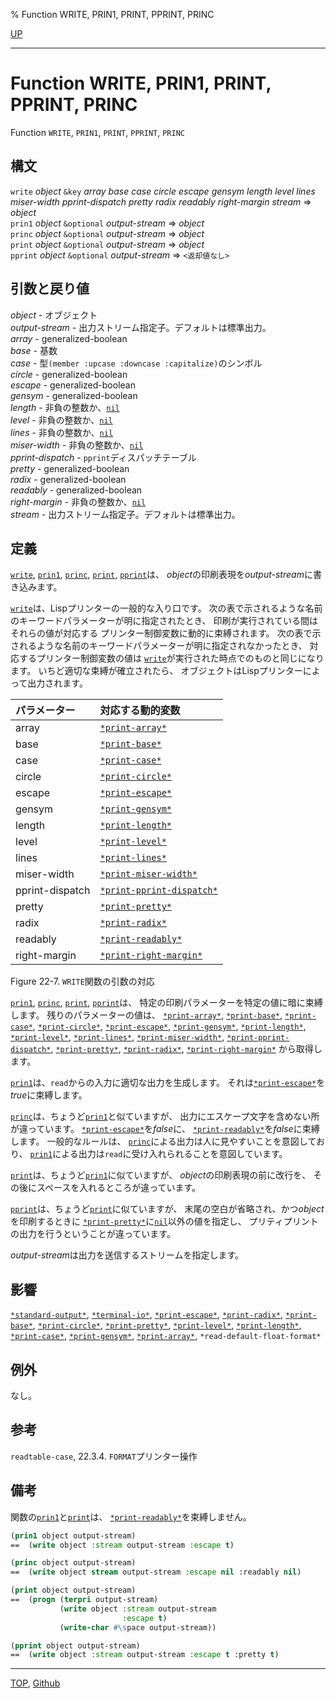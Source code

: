 % Function WRITE, PRIN1, PRINT, PPRINT, PRINC

[UP](22.4.html)  

---

# Function **WRITE, PRIN1, PRINT, PPRINT, PRINC**


Function `WRITE`, `PRIN1`, `PRINT`, `PPRINT`, `PRINC`


## 構文

`write` *object*
 `&key` *array* *base* *case* *circle*
 *escape* *gensym* *length* *level* *lines*
 *miser-width* *pprint-dispatch* *pretty* *radix* *readably*
 *right-margin* *stream*
 => *object*  
`prin1` *object* `&optional` *output-stream* => *object*  
`princ` *object* `&optional` *output-stream* => *object*  
`print` *object* `&optional` *output-stream* => *object*  
`pprint` *object* `&optional` *output-stream* => `<返却値なし>`


## 引数と戻り値

*object* - オブジェクト  
*output-stream* - 出力ストリーム指定子。デフォルトは標準出力。  
*array* - generalized-boolean  
*base* - 基数  
*case* - 型`(member :upcase :downcase :capitalize)`のシンボル  
*circle* - generalized-boolean  
*escape* - generalized-boolean  
*gensym* - generalized-boolean  
*length* - 非負の整数か、[`nil`](5.3.nil-variable.html)  
*level* - 非負の整数か、[`nil`](5.3.nil-variable.html)  
*lines* - 非負の整数か、[`nil`](5.3.nil-variable.html)  
*miser-width* - 非負の整数か、[`nil`](5.3.nil-variable.html)  
*pprint-dispatch* - `pprint`ディスパッチテーブル  
*pretty* - generalized-boolean  
*radix* - generalized-boolean  
*readably* - generalized-boolean  
*right-margin* - 非負の整数か、[`nil`](5.3.nil-variable.html)  
*stream* - 出力ストリーム指定子。デフォルトは標準出力。


## 定義

[`write`](22.4.write.html), [`prin1`](22.4.write.html), [`princ`](22.4.write.html), [`print`](22.4.write.html), [`pprint`](22.4.write.html)は、
*object*の印刷表現を*output-stream*に書き込みます。

[`write`](22.4.write.html)は、Lispプリンターの一般的な入り口です。
次の表で示されるような名前のキーワードパラメーターが明に指定されたとき、
印刷が実行されている間はそれらの値が対応する
プリンター制御変数に動的に束縛されます。
次の表で示されるような名前のキーワードパラメーターが明に指定されなかったとき、
対応するプリンター制御変数の値は
[`write`](22.4.write.html)が実行された時点でのものと同じになります。
いちど適切な束縛が確立されたら、
オブジェクトはLispプリンターによって出力されます。

|パラメーター     |対応する動的変数               |
|:----------------|:------------------------------|
|array            |[`*print-array*`](22.4.print-array.html)           |
|base             |[`*print-base*`](22.4.print-base.html)            |
|case             |[`*print-case*`](22.4.print-case.html)            |
|circle           |[`*print-circle*`](22.4.print-circle.html)          |
|escape           |[`*print-escape*`](22.4.print-escape.html)          |
|gensym           |[`*print-gensym*`](22.4.print-gensym.html)          |
|length           |[`*print-length*`](22.4.print-level.html)          |
|level            |[`*print-level*`](22.4.print-level.html)           |
|lines            |[`*print-lines*`](22.4.print-lines.html)           |
|miser-width      |[`*print-miser-width*`](22.4.print-miser-width.html)     |
|pprint-dispatch  |[`*print-pprint-dispatch*`](22.4.print-pprint-dispatch.html) |
|pretty           |[`*print-pretty*`](22.4.print-pretty.html)          |
|radix            |[`*print-radix*`](22.4.print-base.html)           |
|readably         |[`*print-readably*`](22.4.print-readably.html)        |
|right-margin     |[`*print-right-margin*`](22.4.print-right-margin.html)    |

Figure 22-7. `WRITE`関数の引数の対応

[`prin1`](22.4.write.html), [`princ`](22.4.write.html), [`print`](22.4.write.html), [`pprint`](22.4.write.html)は、
特定の印刷パラメーターを特定の値に暗に束縛します。
残りのパラメーターの値は、
[`*print-array*`](22.4.print-array.html),
[`*print-base*`](22.4.print-base.html),
[`*print-case*`](22.4.print-case.html),
[`*print-circle*`](22.4.print-circle.html),
[`*print-escape*`](22.4.print-escape.html),
[`*print-gensym*`](22.4.print-gensym.html),
[`*print-length*`](22.4.print-level.html),
[`*print-level*`](22.4.print-level.html),
[`*print-lines*`](22.4.print-lines.html),
[`*print-miser-width*`](22.4.print-miser-width.html),
[`*print-pprint-dispatch*`](22.4.print-pprint-dispatch.html),
[`*print-pretty*`](22.4.print-pretty.html),
[`*print-radix*`](22.4.print-base.html),
[`*print-right-margin*`](22.4.print-right-margin.html)
から取得します。

[`prin1`](22.4.write.html)は、`read`からの入力に適切な出力を生成します。
それは[`*print-escape*`](22.4.print-escape.html)を*true*に束縛します。

[`princ`](22.4.write.html)は、ちょうど[`prin1`](22.4.write.html)と似ていますが、
出力にエスケープ文字を含めない所が違っています。
[`*print-escape*`](22.4.print-escape.html)を*false*に、
[`*print-readably*`](22.4.print-readably.html)を*false*に束縛します。
一般的なルールは、
[`princ`](22.4.write.html)による出力は人に見やすいことを意図しており、
[`prin1`](22.4.write.html)による出力は`read`に受け入れられることを意図しています。

[`print`](22.4.write.html)は、ちょうど[`prin1`](22.4.write.html)に似ていますが、
*object*の印刷表現の前に改行を、
その後にスペースを入れるところが違っています。

[`pprint`](22.4.write.html)は、ちょうど[`print`](22.4.write.html)に似ていますが、
末尾の空白が省略され、かつ*object*を印刷するときに
[`*print-pretty*`](22.4.print-pretty.html)に[`nil`](5.3.nil-variable.html)以外の値を指定し、
プリティプリントの出力を行うということが違っています。

*output-stream*は出力を送信するストリームを指定します。


## 影響

[`*standard-output*`](21.2.debug-io.html),
[`*terminal-io*`](21.2.terminal-io.html),
[`*print-escape*`](22.4.print-escape.html),
[`*print-radix*`](22.4.print-base.html),
[`*print-base*`](22.4.print-base.html),
[`*print-circle*`](22.4.print-circle.html),
[`*print-pretty*`](22.4.print-pretty.html),
[`*print-level*`](22.4.print-level.html),
[`*print-length*`](22.4.print-level.html),
[`*print-case*`](22.4.print-case.html),
[`*print-gensym*`](22.4.print-gensym.html),
[`*print-array*`](22.4.print-array.html),
`*read-default-float-format*`


## 例外

なし。


## 参考

`readtable-case`,
22.3.4. `FORMAT`プリンター操作


## 備考

関数の[`prin1`](22.4.write.html)と[`print`](22.4.write.html)は、
[`*print-readably*`](22.4.print-readably.html)を束縛しません。

```lisp
(prin1 object output-stream)
==  (write object :stream output-stream :escape t)

(princ object output-stream)
==  (write object stream output-stream :escape nil :readably nil)

(print object output-stream)
==  (progn (terpri output-stream)
           (write object :stream output-stream
                         :escape t)
           (write-char #\space output-stream))

(pprint object output-stream)
==  (write object :stream output-stream :escape t :pretty t)
```


---
[TOP](index.html),  [Github](https://github.com/nptcl/npt-japanese)

